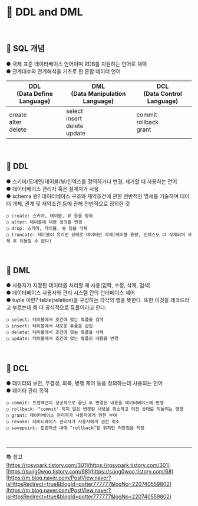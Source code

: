 # 🔑 DDL and DML

<br>

## 📌 SQL 개념

● 국제 표준 데이터베이스 언어이며 RDB를 지원하는 언어로 채택<br>
● 관계대수와 관계해석을 기초로 한 혼합 데이터 언어<br>

|DDL<br>(Data Define Language)|DML<br>(Data Manipulation Language)|DCL<br>(Data Control Language)|
|---|---|---|
|create<br>alter<br>delete<br>|select<br>insert<br>delete<br>update<br>|commit<br>rollback<br>grant<br>|

<br>

## 📌 DDL

● 스키마/도메인/테이블/뷰/인덱스를 정의하거나 변경, 제거할 때 사용하는 언어<br>
● 데이터베이스 관리자 혹은 설계자가 사용<br>
● schema 란? 데이터베이스 구조와 제약조건에 관한 전반적인 명세를 기술하며 데이터 개체, 관계 및 제약조건 등에 관해 전반적으로 정의한 것
```
○ create: 스키마, 테이블, 뷰 등을 정의
○ alter: 테이블에 대한 정의를 변경
○ drop: 스키마, 테이블, 뷰 등을 삭제
○ truncate: 테이블이 유지된 상태로 데이터만 삭제(테이블 용량, 인덱스도 다 삭제되며 삭제 후 되돌릴 수 없다)
```

<br>

## 📌 DML

● 사용자가 지정된 데이터를 처리할 때 사용(입력, 수정, 삭제, 검색)<br>
● 데이터베이스 사용자와 관리 시스템 간의 인터페이스 제어<br>
● tuple 이란? table(relation)을 구성하는 각각의 행을 뜻한다. 또한 이것을 레코드라고 부르는데 좀 더 공식적으로 튜플이라고 한다. 
```
○ select: 테이블에서 조건에 맞는 튜플을 검색
○ insert: 테이블에서 새로운 튜플을 삽입
○ delete: 테이블에서 조건에 맞는 튜플을 삭제
○ update: 테이블에서 조건에 맞는 튜플의 내용을 변경
```

<br>

## 📌 DCL

● 데이터의 보안, 무결성, 회복, 병행 제어 등을 정의하는데 사용되는 언어<br>
● 데이터 관리 목적<br>
```
○ commit: 트랜잭션이 성공적으로 끝난 후 변경된 내용을 데이터베이스에 반영
○ rollback: "commit" 되지 않은 변경된 내용을 취소하고 이전 상태로 되돌리는 명령
○ grant: 데이터베이스 관리자가 사용자에게 권한 부여
○ revoke: 데이터베이스 관리자가 사용자에게 권한 취소
○ savepoint: 트랜잭션 내에 "rollback"할 위치인 저장점을 저장
```

<br>

---

📚 참고
<br>
[https://rosypark.tistory.com/301](https://rosypark.tistory.com/301)
<br>
[https://sung0woo.tistory.com/68](https://sung0woo.tistory.com/68)
<br>
[https://m.blog.naver.com/PostView.naver?isHttpsRedirect=true&blogId=potter777777&logNo=220740559802](https://m.blog.naver.com/PostView.naver?isHttpsRedirect=true&blogId=potter777777&logNo=220740559802)